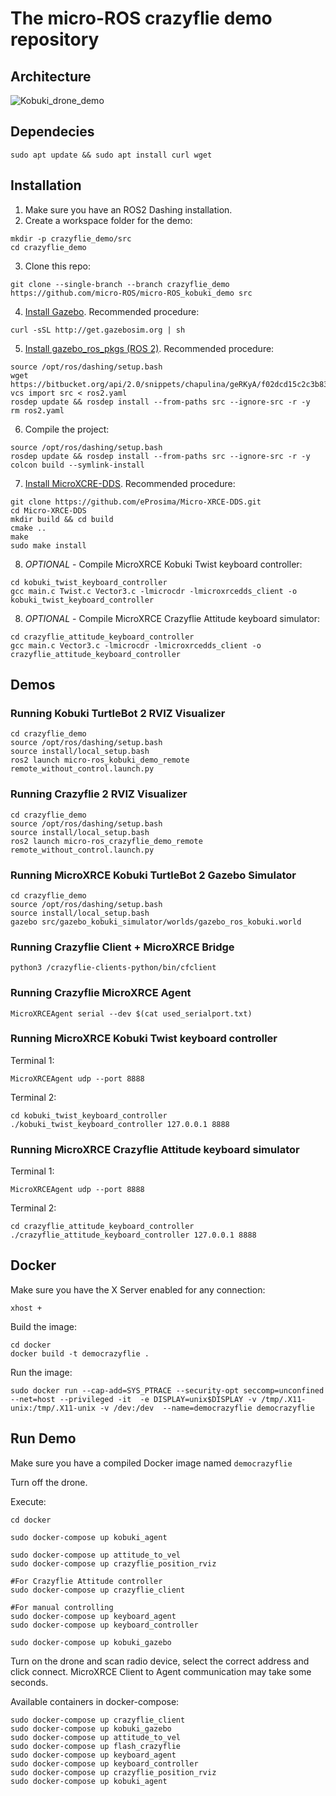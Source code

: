 # The micro-ROS crazyflie demo repository

## Architecture

![Kobuki_drone_demo](http://www.plantuml.com/plantuml/png/ZLHDJzj04BtdLopcGgF6Ra5SUa1yG10g9IYYEHHLriQUE2lMkzP-98Ag_xtUsQmiBqxR79pCl7blTzwCSwuDLSRMV7HGmee987TNiuVlytkoDgRHNx9CqMrQCREsIwj15L8O42OjP9qPsz1IdMGDfy99J5YBJbPjnKGtYXdGsUOu_Pn-6XqmKN1RWbKyw6UjGYr5shJ4GHnrw1Qqh65ocYcvb6P_TIKtxdITbKeAy7NwXOc6AbgJ9IrUAYMjAAyabueSJgVJqOYq7oOCg1KjW2IUwW_A6wc1F3_A5Zyv_ad6unlBGP4BKN7Gut52g2QOUgTIr6M-0KwUAv0r6FMQrxhIMVl8dhPC6oUs02uBPbvtGfYFXNeNUQ-rWC98TUBKPYM2GIs4U_gJExZNtQFKp30fTX8XH0blrEriaL_FPmytHzTEvYD9y3lvWEYLh9is4eOysYLdUdrX33Es179upwgrkUGMi511OQWpaIHkbPJa2Vc5I5-6xlYvaSxDjF7j39w5ziK7_Hv55qjkwHii9Vagb_Q59SJrwLEvJn4aJ2zEy_diSlPqvBDjepk6xpJkOiEqfPnfwlmAlSJEcnLvVff-0wrf1GD-1ynVVNXk3JNhTcRj4mKKR9YqtQZ2Khg20QlSr9sNPZLiPQ8sx8tWI4cO7UhD5tS_Sipdz1-yS9MOr-pbXLc4UX_x-NLkU_N9vCo_SL6kjwlnzdKaXF4dITEpVViLnFvIqziwTq3t-Wum_giWclzmKJTPVA0cNjER5YLxcutDzrEesFkd6CeZ42BKxUqHuhrKr0uMT24gn8EEqMZTXk6mLMZACD4ZCUSSH6bh_WS0)

## Dependecies

```
sudo apt update && sudo apt install curl wget
```

## Installation

1. Make sure you have an ROS2 Dashing installation.
2. Create a workspace folder for the demo:

```
mkdir -p crazyflie_demo/src
cd crazyflie_demo
```

3. Clone this repo:
```
git clone --single-branch --branch crazyflie_demo https://github.com/micro-ROS/micro-ROS_kobuki_demo src
```

4. [Install Gazebo](http://gazebosim.org/tutorials?tut=install_ubuntu&cat=install#InstallGazebousingUbuntupackages). Recommended procedure:
```
curl -sSL http://get.gazebosim.org | sh
```

5. [Install gazebo_ros_pkgs (ROS 2)](http://gazebosim.org/tutorials?tut=ros2_installing&cat=connect_ros). Recommended procedure:
```
source /opt/ros/dashing/setup.bash
wget https://bitbucket.org/api/2.0/snippets/chapulina/geRKyA/f02dcd15c2c3b83b2d6aac00afe281162800da74/files/ros2.yaml
vcs import src < ros2.yaml
rosdep update && rosdep install --from-paths src --ignore-src -r -y
rm ros2.yaml
```

6. Compile the project:
```
source /opt/ros/dashing/setup.bash
rosdep update && rosdep install --from-paths src --ignore-src -r -y
colcon build --symlink-install
```

7. [Install MicroXCRE-DDS](https://micro-xrce-dds.readthedocs.io/en/latest/installation.html). Recommended procedure:

```
git clone https://github.com/eProsima/Micro-XRCE-DDS.git
cd Micro-XRCE-DDS
mkdir build && cd build
cmake ..
make
sudo make install
```

8. *OPTIONAL* - Compile MicroXRCE Kobuki Twist keyboard controller:

```
cd kobuki_twist_keyboard_controller
gcc main.c Twist.c Vector3.c -lmicrocdr -lmicroxrcedds_client -o kobuki_twist_keyboard_controller
```

8. *OPTIONAL* - Compile MicroXRCE Crazyflie Attitude keyboard simulator:

```
cd crazyflie_attitude_keyboard_controller
gcc main.c Vector3.c -lmicrocdr -lmicroxrcedds_client -o crazyflie_attitude_keyboard_controller
```

## Demos

### Running Kobuki TurtleBot 2 RVIZ Visualizer
```
cd crazyflie_demo
source /opt/ros/dashing/setup.bash
source install/local_setup.bash
ros2 launch micro-ros_kobuki_demo_remote remote_without_control.launch.py
```

### Running Crazyflie 2 RVIZ Visualizer
```
cd crazyflie_demo
source /opt/ros/dashing/setup.bash
source install/local_setup.bash
ros2 launch micro-ros_crazyflie_demo_remote remote_without_control.launch.py
```

### Running MicroXRCE Kobuki TurtleBot 2 Gazebo Simulator
```
cd crazyflie_demo
source /opt/ros/dashing/setup.bash
source install/local_setup.bash
gazebo src/gazebo_kobuki_simulator/worlds/gazebo_ros_kobuki.world
```

### Running Crazyflie Client + MicroXRCE Bridge
```
python3 /crazyflie-clients-python/bin/cfclient
```
### Running Crazyflie MicroXRCE Agent
```
MicroXRCEAgent serial --dev $(cat used_serialport.txt)
```

### Running MicroXRCE Kobuki Twist keyboard controller

Terminal 1:
```
MicroXRCEAgent udp --port 8888
```

Terminal 2:
```
cd kobuki_twist_keyboard_controller
./kobuki_twist_keyboard_controller 127.0.0.1 8888
```

### Running MicroXRCE Crazyflie Attitude keyboard simulator

Terminal 1:
```
MicroXRCEAgent udp --port 8888
```

Terminal 2:
```
cd crazyflie_attitude_keyboard_controller
./crazyflie_attitude_keyboard_controller 127.0.0.1 8888
```



## Docker

Make sure you have the X Server enabled for any connection:
```
xhost +
```

Build the image:
```
cd docker
docker build -t democrazyflie .
```

Run the image:
```
sudo docker run --cap-add=SYS_PTRACE --security-opt seccomp=unconfined --net=host --privileged -it  -e DISPLAY=unix$DISPLAY -v /tmp/.X11-unix:/tmp/.X11-unix -v /dev:/dev  --name=democrazyflie democrazyflie
```

## Run Demo

Make sure you have a compiled Docker image named `democrazyflie`

Turn off the drone.

Execute:

```
cd docker

sudo docker-compose up kobuki_agent

sudo docker-compose up attitude_to_vel
sudo docker-compose up crazyflie_position_rviz

#For Crazyflie Attitude controller
sudo docker-compose up crazyflie_client

#For manual controlling
sudo docker-compose up keyboard_agent
sudo docker-compose up keyboard_controller

sudo docker-compose up kobuki_gazebo
```

Turn on the drone and scan radio device, select the correct address and click connect. MicroXRCE Client to Agent communication may take some seconds.


Available containers in docker-compose:

```
sudo docker-compose up crazyflie_client
sudo docker-compose up kobuki_gazebo
sudo docker-compose up attitude_to_vel
sudo docker-compose up flash_crazyflie
sudo docker-compose up keyboard_agent
sudo docker-compose up keyboard_controller
sudo docker-compose up crazyflie_position_rviz
sudo docker-compose up kobuki_agent
```